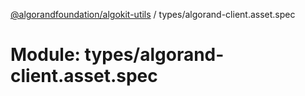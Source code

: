 [@algorandfoundation/algokit-utils](../README.md) / types/algorand-client.asset.spec

# Module: types/algorand-client.asset.spec
